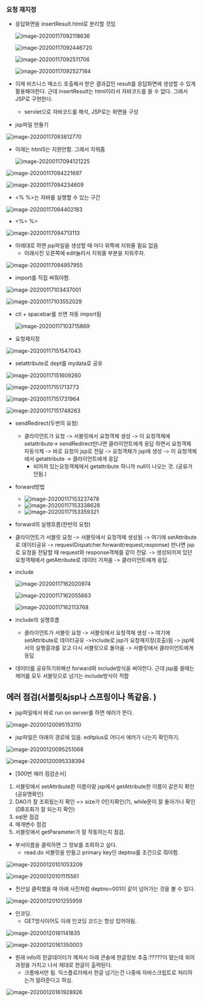 ### 요청 재지정

- 응답화면을 insertResult.html로 분리할 것임

  ![image-20200117092118636](images/image-20200117092118636.png)

  ![image-20200117092446720](images/image-20200117092446720.png)

  ![image-20200117092511706](images/image-20200117092511706.png)

  ![image-20200117092527184](images/image-20200117092527184.png)

- 이제 비즈니스 메소드 호출해서 받은 결과값인 result를 응답화면에 생성할 수 있게 활용해야한다. 근데 insertResult는 html이라서 자바코드를 쓸 수 없다. 그래서 JSP로 구현한다.

  - servlet으로 자바코드를 해석, JSP로는 화면을 구성

- jsp파일 만들기

![image-20200117093812770](images/image-20200117093812770.png)

- 아래는 html5는 지원안함. 그래서 지워줌

  ![image-20200117094121225](images/image-20200117094121225.png)

![image-20200117094221697](images/image-20200117094221697.png)

![image-20200117094234609](images/image-20200117094234609.png)

- <% %>는 자바를 실행할 수 있는 구간

![image-20200117094402183](images/image-20200117094402183.png)

- <%= %>

![image-20200117094713113](images/image-20200117094713113.png)



- 아래대로 하면 jsp파일을 생성할 때 마다 위쪽에 지워줄 필요 없음
  - 아래사진 오른쪽에 edit눌러서 지워줄 부분을 지워주자.

![image-20200117094957955](images/image-20200117094957955.png)



- import를 직접 써줘야함.

![image-20200117103437001](images/image-20200117103437001.png)

![image-20200117103552029](images/image-20200117103552029.png)

- ctl + spacebar를 쓰면 자동 import됨

  ![image-20200117103715869](images/image-20200117103715869.png)





- 요청재지정

![image-20200117151547043](images/image-20200117151547043.png)

- setattribute로 dept를 mydata로 공유

![image-20200117151609260](images/image-20200117151609260.png)

![image-20200117151713773](images/image-20200117151713773.png)

![image-20200117151731964](images/image-20200117151731964.png)

![image-20200117151748263](images/image-20200117151748263.png)

- sendRedirect(두번의 요청)
  - 클라이언트가 요청 -> 서블릿에서 요청객체 생성 -> 이 요청객체에  setattribute-> sendRedirect만나면 클라이언트에게 응답 하면서 요청객체 자동삭제 -> 바로 요청이 jsp로 전달 -> 요청객체가 jsp에 생성 -> 이 요청객체에서 getattribute -> 클라이언트에게 응답 
    - 비어져 있는요청객체에서 getattribute 하니까 null이 나오는 것. (공유가 안됨.)



- forward방법
  - ![image-20200117153237478](images/image-20200117153237478.png)
  - ![image-20200117153338628](images/image-20200117153338628.png)
  - ![image-20200117153359321](images/image-20200117153359321.png)

- forward의 실행흐름(한번의 요청)
  
- 클라이언트가 서블릿 요청 -> 서블릿에서 요청객체 생성됨 -> 여기에 setAttribute로 데이터공유 -> requestDispatcher.forward(request,response) 만나면 jsp로 요청을 전달할 때 request와 response객체를 같이 전달. -> 생성되어져 있던 요청객체에서 getAttribute로 데이터 가져옴 -> 클라이언트에게 응답.
  
- include

  ![image-20200117162020974](images/image-20200117162020974.png)

  ![image-20200117162055663](images/image-20200117162055663.png)

  ![image-20200117162113768](images/image-20200117162113768.png)





- include의 실행흐름
  - 클라이언트가 서블릿 요청 -> 서블릿에서 요청객체 생성 -> 여기에 setAttribute로 데이터공유 ->include로 jsp가 요청재지정(호출)됨 -> jsp에서의 실행결과를 갖고 다시 서블릿으로 돌아옴 -> 서블릿에서 클라이언트에게 응답 

- 데이터를 공유하기위해선 forward와 include방식을 써야한다. 근데 jsp를 쓸때는 제어를 모두 서블릿으로 넘기는 include방식이 적합



## 에러 점검(서블릿&jsp나 스프링이나 똑같음. )

- jsp파일에서 바로 run on server를 하면 에러가 뜬다.

![image-20200120095153110](images/image-20200120095153110.png)

- jsp파일은 아래의 경로에 있음. editplus로 어디서 에러가 나는지 확인하기.

![image-20200120095251068](images/image-20200120095251068.png)

![image-20200120095338394](images/image-20200120095338394.png)

- [500번 에러 점검순서]

1. 서블릿에서 setAttribute한 이름이랑 jsp에서 getAttribute한 이름이 같은지 확인(공유명확인)
2. DAO가 잘 조회됬는지 확인 => size가 0인지확인(?), while문이 잘 돌아가나 확인(DB조회가 잘 되는지 확인)
3. sql문 점검
4. 매개변수 점검
5. 서블릿에서 getParameter가 잘 작동하는지 점검.



- 부서이름을 클릭하면 그 정보를 조회하고 싶다.
  - read.do 서블릿을 만들고 primary key인 deptno를 조건으로 줘야함.

![image-20200120101053209](images/image-20200120101053209.png)

![image-20200120101115561](images/image-20200120101115561.png)

- 전산실 클릭했을 때 아래 사진처럼 deptno=001이 같이 넘어가는 것을 볼 수 있다.

![image-20200120101255959](images/image-20200120101255959.png)

- 인코딩.
  - GET방식이어도 아래 인코딩 코드는 항상 있어야됨.

![image-20200120161141835](images/image-20200120161141835.png)

![image-20200120161350003](images/image-20200120161350003.png)

- 원래 info의 한글데이터가 깨져서 아래 콘솔에 한글정보 추출:?????이 떴는데 위의 과정을 거치고 나서 제대로 한글이 출력된다.
  - 크롬에서만 됨. 익스플로러에서 한글 넘기는건 나중에 자바스크립트로 처리하는거 알려준다고 하심.

![image-20200120161928926](images/image-20200120161928926.png)